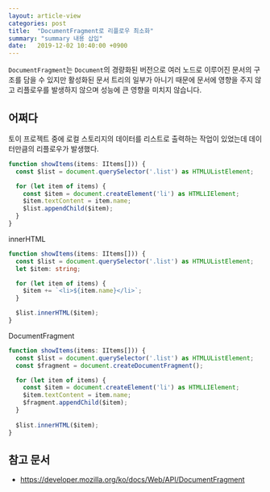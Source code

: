 ```yaml
---
layout: article-view
categories: post
title:  "DocumentFragment로 리플로우 최소화"
summary: "summary 내용 삽입"
date:   2019-12-02 10:40:00 +0900
---
```


`DocumentFragment`는 `Document`의 경량화된 버전으로 여러 노드로 이루어진 문서의 구조를 담을 수 있지만 활성화된 문서 트리의 일부가 아니기 때문에 문서에 영향을 주지 않고 리플로우를 발생하지 않으며 성능에 큰 영향을 미치지 않습니다.

## 어쩌다

토이 프로젝트 중에 로컬 스토리지의 데이터를 리스트로 출력하는 작업이 있었는데 데이터만큼의 리플로우가 발생했다.

```typescript
function showItems(items: IItems[])) {
  const $list = document.querySelector('.list') as HTMLUListElement;

  for (let item of items) {
    const $item = document.createElement('li') as HTMLLIElement;
    $item.textContent = item.name;
    $list.appendChild($item);
  }
}
```

innerHTML 

```typescript
function showItems(items: IItems[])) {
  const $list = document.querySelector('.list') as HTMLUListElement;
  let $item: string;

  for (let item of items) {
    $item += `<li>${item.name}</li>`;
  }

  $list.innerHTML($item);
}
```

DocumentFragment

```typescript
function showItems(items: IItems[])) {
  const $list = document.querySelector('.list') as HTMLUListElement;
  const $fragment = document.createDocumentFragment();

  for (let item of items) {
    const $item = document.createElement('li') as HTMLLIElement;
    $item.textContent = item.name;
    $fragment.appendChild($item);
  }
  
  $list.innerHTML($item);
}
```

## 참고 문서
- https://developer.mozilla.org/ko/docs/Web/API/DocumentFragment
